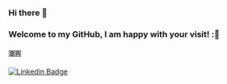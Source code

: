 ### Hi there 👋
### Welcome to my GitHub, I am happy with your visit! :🙌
#### :brazil:

 
 
 
 
 
[![Linkedin Badge](https://img.shields.io/badge/-LinkedIn-blue?style=flat-square&logo=Linkedin&logoColor=white&link=https://www.linkedin.com/in/edevaldomac/)](https://www.linkedin.com/in/edevaldomac/)
